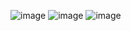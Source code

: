 ![image](https://github.com/user-attachments/assets/668eb75b-bd79-4d9c-af5c-89fee8d9db48)
![image](https://github.com/user-attachments/assets/b33a95b0-5b8b-49fa-9285-a48b4f062788)
![image](https://github.com/user-attachments/assets/4a8f1ba1-0691-404d-869c-628701b2a4e3)